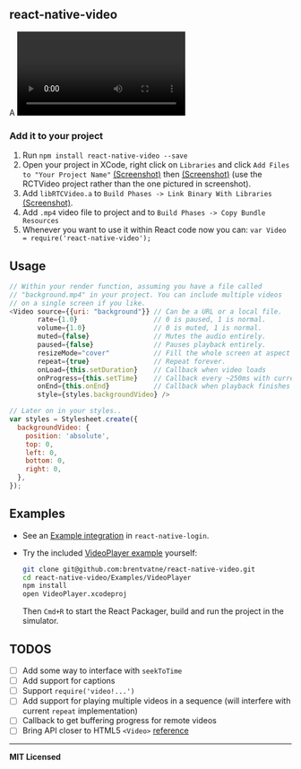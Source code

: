 ## react-native-video

A <Video> component for react-native, as seen in
[react-native-login](https://github.com/brentvatne/react-native-login).

### Add it to your project

1. Run `npm install react-native-video --save`
2. Open your project in XCode, right click on `Libraries` and click `Add
   Files to "Your Project Name"`
[(Screenshot)](http://url.brentvatne.ca/jQp8) then
[(Screenshot)](http://url.brentvatne.ca/1gqUD) (use the RCTVideo project
rather than the one pictured in screenshot).
3. Add `libRTCVideo.a` to `Build Phases -> Link Binary With Libraries`
   [(Screenshot)](http://url.brentvatne.ca/g9Wp).
4. Add `.mp4` video file to project and to `Build Phases -> Copy Bundle Resources`
5. Whenever you want to use it within React code now you can: `var Video =
   require('react-native-video');`


## Usage

```javascript
// Within your render function, assuming you have a file called
// "background.mp4" in your project. You can include multiple videos
// on a single screen if you like.
<Video source={{uri: "background"}} // Can be a URL or a local file.
       rate={1.0}                   // 0 is paused, 1 is normal.
       volume={1.0}                 // 0 is muted, 1 is normal.
       muted={false}                // Mutes the audio entirely.
       paused={false}               // Pauses playback entirely.
       resizeMode="cover"           // Fill the whole screen at aspect ratio.
       repeat={true}                // Repeat forever.
       onLoad={this.setDuration}    // Callback when video loads
       onProgress={this.setTime}    // Callback every ~250ms with currentTime
       onEnd={this.onEnd}           // Callback when playback finishes
       style={styles.backgroundVideo} />

// Later on in your styles..
var styles = Stylesheet.create({
  backgroundVideo: {
    position: 'absolute',
    top: 0,
    left: 0,
    bottom: 0,
    right: 0,
  },
});
```

## Examples

- See an [Example integration][1] in `react-native-login`.
- Try the included [VideoPlayer example][2] yourself:

   ```sh
   git clone git@github.com:brentvatne/react-native-video.git
   cd react-native-video/Examples/VideoPlayer
   npm install
   open VideoPlayer.xcodeproj

   ```

   Then `Cmd+R` to start the React Packager, build and run the project in the simulator.


## TODOS

- [ ] Add some way to interface with `seekToTime`
- [ ] Add support for captions
- [ ] Support `require('video!...')`
- [ ] Add support for playing multiple videos in a sequence (will interfere with current `repeat` implementation)
- [ ] Callback to get buffering progress for remote videos
- [ ] Bring API closer to HTML5 `<Video>` [reference](http://www.w3schools.com/tags/ref_av_dom.asp)

[1]: https://github.com/brentvatne/react-native-login/blob/56c47a5d1e23781e86e19b27e10427fd6391f666/App/Screens/UserInfoScreen.js#L32-L35
[2]: https://github.com/brentvatne/react-native-video/tree/master/Examples/VideoPlayer

---

**MIT Licensed**
